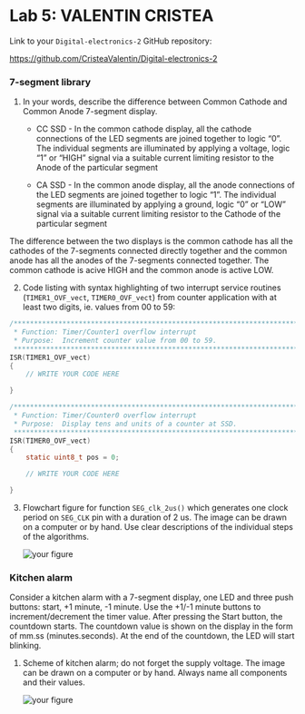 # Lab 5: VALENTIN CRISTEA

Link to your `Digital-electronics-2` GitHub repository:

   https://github.com/CristeaValentin/Digital-electronics-2


### 7-segment library

1. In your words, describe the difference between Common Cathode and Common Anode 7-segment display.
   * CC SSD - In the common cathode display, all the cathode connections of the LED segments are joined together to logic “0”. 
The individual segments are illuminated by applying a voltage, logic “1” or “HIGH” signal via a 
suitable current limiting resistor to the Anode of the particular segment

   * CA SSD -  In the common anode display, all the anode connections of the LED segments are joined together to logic “1”. 
The individual segments are illuminated by applying a ground, logic “0” or “LOW” signal via a 
suitable current limiting resistor to the Cathode of the particular segment

The difference between the two displays is the common cathode has all the cathodes of the 7-segments connected directly 
together and the common anode has all the anodes of the 7-segments connected together. The common cathode is acive HIGH and the common anode is active LOW.

2. Code listing with syntax highlighting of two interrupt service routines (`TIMER1_OVF_vect`, `TIMER0_OVF_vect`) from counter application with at least two digits, ie. values from 00 to 59:

```c
/**********************************************************************
 * Function: Timer/Counter1 overflow interrupt
 * Purpose:  Increment counter value from 00 to 59.
 **********************************************************************/
ISR(TIMER1_OVF_vect)
{
    // WRITE YOUR CODE HERE

}
```

```c
/**********************************************************************
 * Function: Timer/Counter0 overflow interrupt
 * Purpose:  Display tens and units of a counter at SSD.
 **********************************************************************/
ISR(TIMER0_OVF_vect)
{
    static uint8_t pos = 0;

    // WRITE YOUR CODE HERE

}
```

3. Flowchart figure for function `SEG_clk_2us()` which generates one clock period on `SEG_CLK` pin with a duration of 2&nbsp;us. The image can be drawn on a computer or by hand. Use clear descriptions of the individual steps of the algorithms.

   ![your figure]()


### Kitchen alarm

Consider a kitchen alarm with a 7-segment display, one LED and three push buttons: start, +1 minute, -1 minute. Use the +1/-1 minute buttons to increment/decrement the timer value. After pressing the Start button, the countdown starts. The countdown value is shown on the display in the form of mm.ss (minutes.seconds). At the end of the countdown, the LED will start blinking.

1. Scheme of kitchen alarm; do not forget the supply voltage. The image can be drawn on a computer or by hand. Always name all components and their values.

   ![your figure]()
